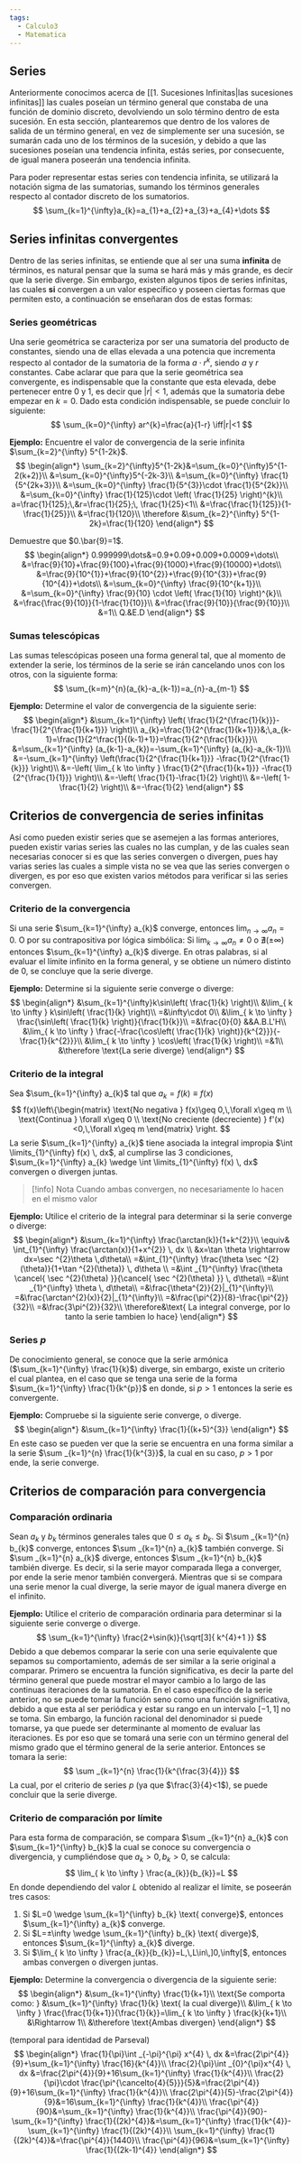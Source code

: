 ```yaml
---
tags:
  - Calculo3
  - Matematica
---
```

## Series

Anteriormente conocimos acerca de [[1. Sucesiones Infinitas|las sucesiones infinitas]] las cuales poseían un término general que constaba de una función de dominio discreto, devolviendo un solo término dentro de esta sucesión. 
En esta sección, plantearemos que dentro de los valores de salida de un término general, en vez de simplemente ser una sucesión, se sumarán cada uno de los términos de la sucesión, y debido a que las sucesiones poseían una tendencia infinita, estás series, por consecuente, de igual manera poseerán una tendencia infinita.

Para poder representar estas series con tendencia infinita, se utilizará la notación sigma de las sumatorias, sumando los términos generales respecto al contador discreto de los sumatorios.
$$
\sum_{k=1}^{\infty}a_{k}=a_{1}+a_{2}+a_{3}+a_{4}+\dots
$$
## Series infinitas convergentes

Dentro de las series infinitas, se entiende que al ser una suma **infinita** de términos, es natural pensar que la suma se hará más y más grande, es decir que la serie diverge.
Sin embargo, existen algunos tipos de series infinitas, las cuales **si** convergen a un valor específico y poseen ciertas formas que permiten esto, a continuación se enseñaran dos de estas formas:

### Series geométricas
Una serie geométrica se caracteriza por ser una sumatoria del producto de constantes, siendo una de ellas elevada a una potencia que incrementa respecto al contador de la sumatoria de la forma $a\cdot r^{k}$, siendo $a$ y $r$ constantes.
Cabe aclarar que para que la serie geométrica sea convergente, es indispensable que la constante que esta elevada, debe pertenecer entre 0 y 1, es decir que $|r|<1$, además que la sumatoria debe empezar en $k=0$.
Dado esta condición indispensable, se puede concluir lo siguiente:
$$
\sum_{k=0}^{\infty} ar^{k}=\frac{a}{1-r} \iff|r|<1
$$

**Ejemplo:**
Encuentre el valor de convergencia de la serie infinita $\sum_{k=2}^{\infty} 5^{1-2k}$.
$$
\begin{align*}
\sum_{k=2}^{\infty}5^{1-2k}&=\sum_{k=0}^{\infty}5^{1-2(k+2)}\\
&=\sum_{k=0}^{\infty}5^{-2k-3}\\
&=\sum_{k=0}^{\infty} \frac{1}{5^{2k+3}}\\
&=\sum_{k=0}^{\infty} \frac{1}{5^{3}}\cdot \frac{1}{5^{2k}}\\
&=\sum_{k=0}^{\infty} \frac{1}{125}\cdot \left( \frac{1}{25} \right)^{k}\\
a=\frac{1}{125};\,&r=\frac{1}{25};\, \frac{1}{25}<1\\
&=\frac{\frac{1}{125}}{1-\frac{1}{25}}\\
&=\frac{1}{120}\\
\therefore &\sum_{k=2}^{\infty} 5^{1-2k}=\frac{1}{120}
\end{align*}
$$

Demuestre que $0.\bar{9}=1$.
$$
\begin{align*}
0.999999\dots&=0.9+0.09+0.009+0.0009+\dots\\
&=\frac{9}{10}+\frac{9}{100}+\frac{9}{1000}+\frac{9}{10000}+\dots\\
&=\frac{9}{10^{1}}+\frac{9}{10^{2}}+\frac{9}{10^{3}}+\frac{9}{10^{4}}+\dots\\
&=\sum_{k=0}^{\infty} \frac{9}{10^{k+1}}\\
&=\sum_{k=0}^{\infty} \frac{9}{10} \cdot \left( \frac{1}{10} \right)^{k}\\
&=\frac{\frac{9}{10}}{1-\frac{1}{10}}\\
&=\frac{\frac{9}{10}}{\frac{9}{10}}\\
&=1\\
Q.&E.D
\end{align*}
$$

### Sumas telescópicas
Las sumas telescópicas poseen una forma general tal, que al momento de extender la serie, los términos de la serie se irán cancelando unos con los otros, con la siguiente forma:
$$
\sum_{k=m}^{n}(a_{k}-a_{k-1})=a_{n}-a_{m-1}
$$

**Ejemplo:**
Determine el valor de convergencia de la siguiente serie:
$$
\begin{align*}
&\sum_{k=1}^{\infty} \left( \frac{1}{2^{\frac{1}{k}}}- \frac{1}{2^{\frac{1}{k+1}}} \right)\\
a_{k}=\frac{1}{2^{\frac{1}{k+1}}}&;\,a_{k-1}=\frac{1}{2^\frac{1}{(k-1)+1}}=\frac{1}{2^{\frac{1}{k}}}\\
&=\sum_{k=1}^{\infty} (a_{k-1}-a_{k})=-\sum_{k=1}^{\infty} (a_{k}-a_{k-1})\\
&=-\sum_{k=1}^{\infty} \left(\frac{1}{2^{\frac{1}{k+1}}} -\frac{1}{2^{\frac{1}{k}}} \right)\\
&=-\left( \lim_{ k \to \infty } \frac{1}{2^{\frac{1}{k+1}}} -\frac{1}{2^{\frac{1}{1}}} \right)\\
&=-\left( \frac{1}{1}-\frac{1}{2} \right)\\
&=-\left( 1-\frac{1}{2} \right)\\
&=-\frac{1}{2}
\end{align*}
$$

## Criterios de convergencia de series infinitas

Así como pueden existir series que se asemejen a las formas anteriores, pueden existir varias series las cuales no las cumplan, y de las cuales sean necesarias conocer si es que las series convergen o divergen, pues hay varias series las cuales a simple vista no se vea que las series convergen o divergen, es por eso que existen varios métodos para verificar si las series convergen.

### Criterio de la convergencia
Si una serie $\sum_{k=1}^{\infty} a_{k}$ converge, entonces $\lim_{ n \to \infty }a_{n}=0$.
O por su contrapositiva por lógica simbólica:
Si $\lim_{ k \to \infty } a_{n} \neq 0$ o $\nexists(±\infty)$ entonces $\sum_{k=1}^{\infty} a_{k}$ diverge.
En otras palabras, si al evaluar el límite infinito en la forma general, y se obtiene un número distinto de 0, se concluye que la serie diverge.

**Ejemplo:**
Determine si la siguiente serie converge o diverge: 
$$
\begin{align*}
&\sum_{k=1}^{\infty}k\sin\left( \frac{1}{k} \right)\\
&\lim_{ k \to \infty } k\sin\left( \frac{1}{k} \right)\\
=&\infty\cdot 0\\
&\lim_{ k \to \infty } \frac{\sin\left( \frac{1}{k} \right)}{\frac{1}{k}}\\
=&\frac{0}{0} &&A.B.L'H\\
&\lim_{ k \to \infty } \frac{-\frac{\cos\left( \frac{1}{k} \right)}{k^{2}}}{-\frac{1}{k^{2}}}\\
&\lim_{ k \to \infty } \cos\left( \frac{1}{k} \right)\\
=&1\\
&\therefore \text{La serie diverge}
\end{align*}
$$
### Criterio de la integral
Sea $\sum_{k=1}^{\infty} a_{k}$ tal que $a_{k}=f(k)\equiv f(x)$
$$
f(x)\left\{\begin{matrix}
\text{No negativa } f(x)\geq 0,\,\forall x\geq m \\
\text{Continua } \forall x\geq 0 \\
\text{No creciente (decreciente) } f'(x)<0,\,\forall x\geq m
\end{matrix} \right.
$$
La serie $\sum_{k=1}^{\infty} a_{k}$ tiene asociada la integral impropia $\int \limits_{1}^{\infty} f(x) \, dx$, al cumplirse las 3 condiciones, $\sum_{k=1}^{\infty} a_{k} \wedge \int \limits_{1}^{\infty} f(x) \, dx$ convergen o divergen juntas.

> [!info] Nota
> Cuando ambas convergen, no necesariamente lo hacen en el mismo valor

**Ejemplo:**
Utilice el criterio de la integral para determinar si la serie converge o diverge:
$$
\begin{align*}
&\sum_{k=1}^{\infty} \frac{\arctan(k)}{1+k^{2}}\\
\equiv& \int_{1}^{\infty} \frac{\arctan(x)}{1+x^{2}} \, dx \\
&x=\tan \theta \rightarrow dx=\sec ^{2}\theta \,d\theta\\
=&\int_{1}^{\infty} \frac{\theta \sec ^{2}(\theta)}{1+\tan ^{2}(\theta)} \, d\theta \\
=&\int _{1}^{\infty} \frac{\theta \cancel{ \sec ^{2}(\theta) }}{\cancel{ \sec ^{2}(\theta) }} \, d\theta\\
=&\int _{1}^{\infty} \theta \, d\theta\\
=&\frac{\theta^{2}}{2}|_{1}^{\infty}\\
=&\frac{\arctan^{2}(x)}{2}|_{1}^{\infty}\\
=&\frac{\pi^{2}}{8}-\frac{\pi^{2}}{32}\\
=&\frac{3\pi^{2}}{32}\\
\therefore&\text{ La integral converge, por lo tanto la serie tambien lo hace}
\end{align*}
$$

### Series $p$

De conocimiento general, se conoce que la serie armónica ($\sum_{k=1}^{\infty} \frac{1}{k}$) diverge, sin embargo, existe un criterio el cual plantea, en el caso que se tenga una serie de la forma $\sum_{k=1}^{\infty} \frac{1}{k^{p}}$ en donde, si $p>1$ entonces la serie es convergente.

**Ejemplo:**
Compruebe si la siguiente serie converge, o diverge.
$$
\begin{align*}
&\sum_{k=1}^{\infty} \frac{1}{(k+5)^{3}}
\end{align*}
$$
En este caso se pueden ver que la serie se encuentra en una forma similar a la serie $\sum _{k=1}^{n} \frac{1}{k^{3}}$, la cual en su caso, $p>1$ por ende, la serie converge.

## Criterios de comparación para convergencia

### Comparación ordinaria
Sean $a_{k}$ y $b_{k}$ términos generales tales que $0\leq a_{k}\leq b_{k}$. 
Si $\sum _{k=1}^{n} b_{k}$ converge, entonces $\sum _{k=1}^{n} a_{k}$ también converge.
Si $\sum _{k=1}^{n} a_{k}$ diverge, entonces $\sum _{k=1}^{n} b_{k}$ también diverge.
Es decir, si la serie mayor comparada llega a converger, por ende la serie menor también convergerá.
Mientras que si se compara una serie menor la cual diverge, la serie mayor de igual manera diverge en el infinito.

**Ejemplo:**
Utilice el criterio de comparación ordinaria para determinar si la siguiente serie converge o diverge.
$$
\sum_{k=1}^{\infty} \frac{2+\sin(k)}{\sqrt[3]{ k^{4}+1 }}
$$
Debido a que debemos comparar la serie con una serie equivalente que sepamos su comportamiento, además de ser similar a la serie original a comparar. 
Primero se encuentra la función significativa, es decir la parte del término general que puede mostrar el mayor cambio a lo largo de las continuas iteraciones de la sumatoria. En el caso específico de la serie anterior, no se puede tomar la función seno como una función significativa, debido a que esta al ser periódica y estar su rango en un intervalo $[-1,1]$ no se toma. Sin embargo, la función racional del denominador si puede tomarse, ya que puede ser determinante al momento de evaluar las iteraciones. Es por eso que se tomará una serie con un término general del mismo grado que el término general de la serie anterior.
Entonces se tomara la serie:
$$
\sum _{k=1}^{n} \frac{1}{k^{\frac{3}{4}}}
$$
La cual, por el criterio de series $p$ (ya que $\frac{3}{4}<1$), se puede concluir que la serie diverge.
### Criterio de comparación por límite
Para esta forma de comparación, se compara $\sum _{k=1}^{n} a_{k}$ con $\sum_{k=1}^{\infty} b_{k}$ la cual se conoce su convergencia o divergencia, y cumpliéndose que $a_{k}>0,\,b_{k}>0$, se calcula:
$$
\lim_{ k \to \infty } \frac{a_{k}}{b_{k}}=L
$$
En donde dependiendo del valor $L$ obtenido al realizar el límite, se poseerán tres casos:
1. Si $L=0 \wedge \sum_{k=1}^{\infty} b_{k} \text{ converge}$, entonces $\sum_{k=1}^{\infty} a_{k}$ converge.
2. Si $L=±\infty \wedge \sum_{k=1}^{\infty} b_{k} \text{ diverge}$, entonces $\sum_{k=1}^{\infty} a_{k}$  diverge.
3. Si $\lim_{ k \to \infty } \frac{a_{k}}{b_{k}}=L,\,L\in\,]0,\infty[$, entonces ambas convergen o divergen juntas.

**Ejemplo:**
Determine la convergencia o divergencia de la siguiente serie:
$$
\begin{align*}
&\sum_{k=1}^{\infty} \frac{1}{k+1}\\
\text{Se comporta como: } &\sum_{k=1}^{\infty} \frac{1}{k} \text{ la cual diverge}\\
&\lim_{ k \to \infty } \frac{\frac{1}{k+1}}{\frac{1}{k}}=\lim_{ k \to \infty } \frac{k}{k+1}\\
&\Rightarrow 1\\
&\therefore \text{Ambas divergen}
\end{align*}
$$

(temporal para identidad de Parseval)
$$
\begin{align*}
\frac{1}{\pi}\int _{-\pi}^{\pi} x^{4} \, dx &=\frac{2\pi^{4}}{9}+\sum_{k=1}^{\infty} \frac{16}{k^{4}}\\
\frac{2}{\pi}\int _{0}^{\pi}x^{4} \, dx &=\frac{2\pi^{4}}{9}+16\sum_{k=1}^{\infty} \frac{1}{k^{4}}\\
\frac{2}{\pi}\cdot \frac{\pi^{\cancelto{4}{5}}}{5}&=\frac{2\pi^{4}}{9}+16\sum_{k=1}^{\infty} \frac{1}{k^{4}}\\
\frac{2\pi^{4}}{5}-\frac{2\pi^{4}}{9}&=16\sum_{k=1}^{\infty} \frac{1}{k^{4}}\\
\frac{\pi^{4}}{90}&=\sum_{k=1}^{\infty} \frac{1}{k^{4}}\\
\frac{\pi^{4}}{90}-\sum_{k=1}^{\infty} \frac{1}{(2k)^{4}}&=\sum_{k=1}^{\infty} \frac{1}{k^{4}}-\sum_{k=1}^{\infty} \frac{1}{(2k)^{4}}\\
\sum_{k=1}^{\infty} \frac{1}{(2k)^{4}}&=\frac{\pi^{4}}{1440}\\
\frac{\pi^{4}}{96}&=\sum_{k=1}^{\infty} \frac{1}{(2k-1)^{4}}
\end{align*}
$$
